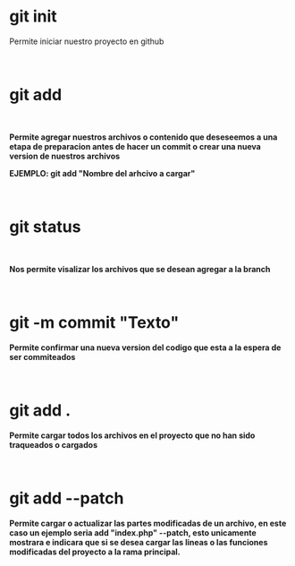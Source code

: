<!--Git init -->
<h1 text-align="center"><strong>git init</strong></h1>
<p>Permite iniciar nuestro proyecto en github</p>
<br />
<h1 text-align="center"><strong>git add<strong></h1>
<br />
<p>Permite agregar nuestros archivos o contenido que deseseemos a una etapa de preparacion antes de hacer un commit o crear una nueva version de nuestros archivos</p>
<p>EJEMPLO:  git add "Nombre del arhcivo a cargar"</p>
<br />
<h1 text-align="center"><strong>git status<strong></h1>
<br />
<p>Nos permite visalizar los archivos que se desean agregar a la branch</p>
<br />
<h1 text-align="center"><strong>git -m commit "Texto"<strong></h1>
<p>Permite confirmar una nueva version del codigo que esta a la espera de ser commiteados</p>
<br />
<h1 text-align="center"><strong>git add .<strong></h1>
<p>Permite cargar todos los archivos en el proyecto que no han sido traqueados o cargados</p>
<br />
<h1 text-align="center"><strong>git add --patch<strong></h1>
<p>Permite cargar o actualizar las partes modificadas de un archivo, en este caso un ejemplo seria <strong> add "index.php" --patch</strong>, esto unicamente mostrara e indicara que si se desea cargar las lineas o las funciones modificadas del proyecto a la rama principal.</p>
<br />
<h1><strong><strong></h1>
<p></p>
<br />
<h1><strong><strong></h1>
<p></p>
<br />
<h1><strong><strong></h1>
<p></p>
<br />
<h1><strong><strong></h1>
<p></p>
<br />
<h1><strong><strong></h1>
<p></p>
<br />
<h1><strong><strong></h1>
<p></p>
<br />
<h1><strong><strong></h1>
<p></p>
